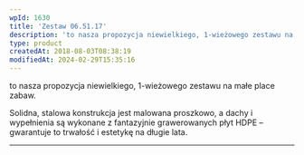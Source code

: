 ```yaml
---
wpId: 1630
title: 'Zestaw 06.51.17'
description: 'to nasza propozycja niewielkiego, 1-wieżowego zestawu na małe place zabaw. Solidna, stalowa konstrukcja jest malowana proszkowo, a dachy i wypełnienia są wykonane z fantazyjnie grawerowanych płyt HDPE – gwarantuje to trwałość i estetykę na długie lata.'
type: product
createdAt: 2018-08-03T08:38:19
modifiedAt: 2024-02-29T15:35:16
---
```



to nasza propozycja niewielkiego, 1-wieżowego zestawu na małe place zabaw.

Solidna, stalowa konstrukcja jest malowana proszkowo, a dachy i wypełnienia są wykonane z fantazyjnie grawerowanych płyt HDPE – gwarantuje to trwałość i estetykę na długie lata.

* * *